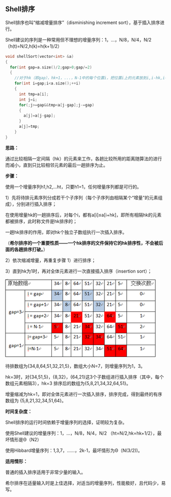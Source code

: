 ## Shell排序
Shell排序也叫“缩减增量排序”（disminishing increment sort），基于插入排序进行。

Shell建议的序列是一种常用但不理想的增量序列：1，...，N/8，N/4，N/2 （h(t)=N/2,h(k)=h(k+1)/2）

```c++
void shellSort(vector<int> &a)
{
  for(int gap=a.size()/2;gap>0;gap/=2)
  {
    //对于hk（即gap），hk+1，...，N-1中的每个位置i，把位置i上的元素放到i,i-hk,i-2hk......中的正确位置上
    for(int i=gap;i<a.size();++i)
    {
      int tmp=a[i];
      int j=i;
      for(;j>=gap&&tmp<a[j-gap];j-=gap)
      {
        a[j]=a[j-gap];
      }
      a[j]=tmp;
    }          
}
```
**思路：**

通过比较相隔一定间隔（hk）的元素来工作，各趟比较所用的距离随算法的进行而减小，直到只比较相邻元素的最后一趟排序为止。

**步骤：**

使用一个增量序列h1,h2,...ht，只要h1=1，任何增量序列都是可行的。

1）先将待排元素序列分成若干个子序列（每个子序列由相隔某个“增量”的元素组成），分别进行插入排序； 

在使用增量hk的一趟排序后，对每个i，都有a[i]≤a[i+hk]，即所有相隔hk的元素都被排序，此时称文件是hk排序的； 

一趟hk排序的作用，即对hk个独立子数组执行一次插入排序。      

（**希尔排序的一个重要性质——一个hk排序的文件保持它的hk排序性，不会被后面的各趟排序打破。**）

2）依次缩减增量，再重复步骤 1）进行排序；

3）直到hk为1时，再对全体元素进行一次直接插入排序（insertion sort）；

![shell sort](https://github.com/strawdiving/dataStructure-And-Alg/blob/master/sort/imgs/shell%20sort.png)

待排数组为{34,8,64,51,32,21,5}，数组大小N=7，则增量序列为1，3。

hk=3时，对{34,51,5}，{8,32}，{64,21}这3个子数组进行插入排序（其中，每个数组元素相隔3），hk=3 排序后的数组为{5,8,21,34,32,64,51}。

增量缩减为hk=1，即对全体元素进行一次插入排序，排序完成，得到最终的有序数组为 {5,8,21,32,34,51,64}。

**时间复杂度：**

Shell排序的运行时间依赖于增量序列的选择，证明较为复杂。

使用Shell建议的增量序列：1，...，N/8，N/4，N/2 （ht=N/2,hk=hk+1/2），最坏情形是Θ（N2）

使用Hibbard增量序列：1,3,7，......，2k-1，最坏情形为Θ（N(3/2))。

**适用情形：**

普通的插入排序适用于非常少量的输入。

希尔排序在适量输入时是上佳选择，对适当的增量序列，性能极好，且代码少，易写。